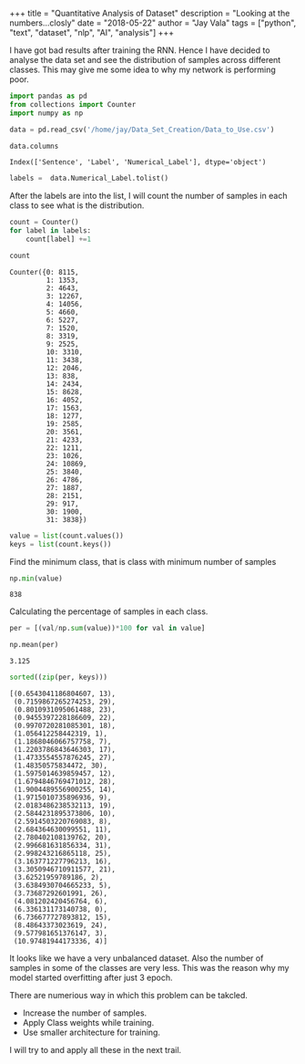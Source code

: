 +++
title = "Quantitative Analysis of Dataset"
description =  "Looking at the numbers...closly"
date = "2018-05-22"
author = "Jay Vala"
tags = ["python", "text", "dataset", "nlp", "AI", "analysis"]
+++


I have got bad results after training the RNN. Hence I have decided to analyse the data set and see the distribution of samples across different classes. This may give me some idea to why my network is performing poor.


```python
import pandas as pd
from collections import Counter
import numpy as np
```


```python
data = pd.read_csv('/home/jay/Data_Set_Creation/Data_to_Use.csv')
```


```python
data.columns
```




    Index(['Sentence', 'Label', 'Numerical_Label'], dtype='object')




```python
labels =  data.Numerical_Label.tolist()
```

After the labels are into the list, I will count the number of samples in each class to see what is the distribution.


```python
count = Counter()
for label in labels:
    count[label] +=1
```


```python
count
```




    Counter({0: 8115,
             1: 1353,
             2: 4643,
             3: 12267,
             4: 14056,
             5: 4660,
             6: 5227,
             7: 1520,
             8: 3319,
             9: 2525,
             10: 3310,
             11: 3438,
             12: 2046,
             13: 838,
             14: 2434,
             15: 8628,
             16: 4052,
             17: 1563,
             18: 1277,
             19: 2585,
             20: 3561,
             21: 4233,
             22: 1211,
             23: 1026,
             24: 10869,
             25: 3840,
             26: 4786,
             27: 1887,
             28: 2151,
             29: 917,
             30: 1900,
             31: 3838})




```python
value = list(count.values())
keys = list(count.keys())
```

Find the minimum class, that is class with minimum number of samples


```python
np.min(value)
```




    838



Calculating the percentage of samples in each class.


```python
per = [(val/np.sum(value))*100 for val in value]
```


```python
np.mean(per)
```




    3.125




```python
sorted((zip(per, keys)))
```




    [(0.6543041186804607, 13),
     (0.7159867265274253, 29),
     (0.8010931095061488, 23),
     (0.9455397228186609, 22),
     (0.9970720281085301, 18),
     (1.056412258442319, 1),
     (1.1868046066757758, 7),
     (1.2203786843646303, 17),
     (1.4733554557876245, 27),
     (1.48350575834472, 30),
     (1.5975014639859457, 12),
     (1.6794846769471012, 28),
     (1.9004489556900255, 14),
     (1.9715010735896936, 9),
     (2.0183486238532113, 19),
     (2.5844231895373806, 10),
     (2.5914503220769083, 8),
     (2.684364630099551, 11),
     (2.780402108139762, 20),
     (2.996681631856334, 31),
     (2.998243216865118, 25),
     (3.163771227796213, 16),
     (3.3050946710911577, 21),
     (3.62521959789186, 2),
     (3.6384930704665233, 5),
     (3.73687292601991, 26),
     (4.081202420456764, 6),
     (6.336131173140738, 0),
     (6.736677727893812, 15),
     (8.48643373023619, 24),
     (9.577981651376147, 3),
     (10.97481944173336, 4)]



It looks like we have a very unbalanced dataset. Also the number of samples in some of the classes are very less. This was the reason why my model started overfitting after just 3 epoch. 

There are numerious way in which this problem can be takcled. 
* Increase the number of samples.
* Apply Class weights while training.
* Use smaller architecture for training.

I will try to and apply all these in the next trail.
